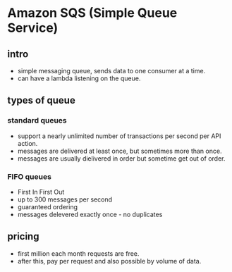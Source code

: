 # Amazon SQS (Simple Queue Service)

## intro

- simple messaging queue, sends data to one consumer at a time.
- can have a lambda listening on the queue.

## types of queue

### standard queues

- support a nearly unlimited number of transactions per second per API action.
- messages are delivered at least once, but sometimes more than once.
- messages are usually dielivered in order but sometime get out of order.

### FIFO queues

- First In First Out
- up to 300 messages per second
- guaranteed ordering
- messages delevered exactly once - no duplicates

## pricing

- first million each month requests are free.
- after this, pay per request and also possible by volume of data.

